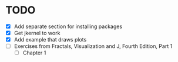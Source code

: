 # TODO

- [x] Add separate section for installing packages
- [x] Get jkernel to work
- [x] Add example that draws plots
- [ ] Exercises from Fractals, Visualization and J, Fourth Edition, Part 1
  - [ ] Chapter 1
